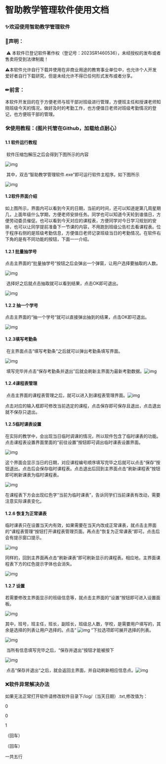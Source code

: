 # 智助教学管理软件使用文档

### ✨欢迎使用智助教学管理软件

### 👋声明：

​       ⚠ 本软件已登记软件著作权（登记号：2023SR1460536），未经授权的发布或者售卖将受到法律制裁！

​       ⚠本软件允许自行下载并使用在非商业用途的教育事业单位中，也允许个人开发爱好者自行下载研究，但是未经允许不得已任何形式发布或者分享。

### ✏前言：

​       本软件开发目的在于方便老师与班干部对班级进行管理，方便班主任和授课老师知晓班级今天的情况，做好及时的考勤工作，也方便值日老师对班级考勤情况的登记，也方便班干部的管理。

### 🛠使用教程：(图片托管在Github，加载给点耐心）

#### 1.1 软件运行教程

​        软件压缩包解压之后会得到下图所示的内容

![img](https://github.com/lammy2021/Intelligent-teaching-management-system/blob/main/image/image2.png?raw=true)

​        其中，双击“智助教学管理软件.exe”即可运行软件主程序。如下图所示

![img](https://github.com/lammy2021/Intelligent-teaching-management-system/blob/main/image/image3.png?raw=true)

#### 1.2软件界面介绍

​        如上图所示，界面内可以看到今天的日期，当前的时间，还可以知道是第几周星期几，上面年级什么学期，方便老师安排任务。同学也可以知道今天轮到谁值日，方便劳动委员催促。也可以看到今天对应的课程表，方便同学对今日学习规划的安排，也可以让同学提前准备下一节课的内容，不用跑到班级公告栏去看课程表。位于程序右侧的是班级考勤信息，方便值日老师记录班级当日的考勤情况。在软件右下角的是有不同功能的按钮，下面一一介绍。

 

#### 1.2.1 批量抽学号

​        点击主界面的“批量抽学号“按钮之后会弹出一个弹窗，让用户选择要抽取的人数。

![img](https://github.com/lammy2021/Intelligent-teaching-management-system/blob/main/image/image4.png?raw=true)

​        选择好之后就点击抽取就可以看到结果，点击OK即可退出。

![img](https://github.com/lammy2021/Intelligent-teaching-management-system/blob/main/image/image5.png?raw=true)

#### 1.2.2 抽一个学号

​        点击主界面的“抽一个学号“就可以直接弹出抽到的结果，点击OK即可退出。

![img](https://github.com/lammy2021/Intelligent-teaching-management-system/blob/main/image/image6.png?raw=true)

#### 1.2.3填写考勤条

​        在主界面点击“填写考勤条“之后就可以弹出考勤条填写界面。

![img](https://github.com/lammy2021/Intelligent-teaching-management-system/blob/main/image/image7.png?raw=true)

​        填写完毕并点击“保存考勤条并退出”后就会刷新主界面为最新考勤数据。![img](https://github.com/lammy2021/Intelligent-teaching-management-system/blob/main/image/image8.png?raw=true)

#### 1.2.4课程表管理

​        点击主界面的课程表管理之后，就可以进入到课程表管理界面。![img](https://github.com/lammy2021/Intelligent-teaching-management-system/blob/main/image/image9.png?raw=true)

​        点击对应的输入框即可修改当前选定的课程，点击保存即可保存且退出，点击退出就不保存只退出。

#### 1.2.5临时课表设置

​        在实际的教学中，会出现当日临时调课的情况，所以软件包含了临时课表的功能。点击课程表设置界面里面的“前往设置”按钮即可调出临时课表设置界面。

![img](https://github.com/lammy2021/Intelligent-teaching-management-system/blob/main/image/image10.png?raw=true)

​        这个界面会显示当日的日期，对应课程编号顺序填写完毕之后就可以点击“保存”按钮退出。点击后会保存临时课程表。点击退出后回到主界面点击“刷新课程表”按钮即可刷新课表为临时课程表。

![img](https://github.com/lammy2021/Intelligent-teaching-management-system/blob/main/image/image11.png?raw=true)

 

​        在课程表下方会出现红色字“当前为临时课表”，告诉同学们当前课表有改动，需要注意实际课表变化。

#### 1.2.6 恢复为正常课表

​        临时课表只在设置当天内有效，如果需要在当天内改成正常课表，就点击主界面的“课程表管理“按钮打开课程表管理页面。再点击”恢复为正常课表“即可。点击后会有提示窗口提示。

![img](https://github.com/lammy2021/Intelligent-teaching-management-system/blob/main/image/image12.png?raw=true)

​        同样的，回到主界面再点击“刷新课表“即可刷新显示的课程表。相应地，主界面课程表下方的红色提示字体也会消失。

![img](https://github.com/lammy2021/Intelligent-teaching-management-system/blob/main/image/image13.png?raw=true)

#### 1.2.7 设置

​        若需要修改主界面显示的班级信息等，就点击主界面的“设置“按钮即可进入设置面板。

![img](https://github.com/lammy2021/Intelligent-teaching-management-system/blob/main/image/image14.png?raw=true)

​        其中，班号，班主任，班长，副班长，班级总人数，学校，是需要用户填写的，其余是选择的列表让用户选择的。点击“ ![img](https://github.com/lammy2021/Intelligent-teaching-management-system/blob/main/image/image15.png?raw=true) “下拉选项即可展开选择的列表。

![img](https://github.com/lammy2021/Intelligent-teaching-management-system/blob/main/image/image16.png?raw=true)

​        当所有信息填写完毕之后，“保存并退出“按钮才能被按下

![img](https://github.com/lammy2021/Intelligent-teaching-management-system/blob/main/image/image17.png?raw=true)

​        点击“保存并退出“之后，就会返回主界面，并自动刷新相应信息点。![img](https://github.com/lammy2021/Intelligent-teaching-management-system/blob/main/image/image18.png?raw=true)

 

### ❌软件异常解决办法

如果无法正常打开软件请修改软件目录下/log/（当天日期）.txt,修改值为：

0

0

1

（回车）

（回车）

一共五行

